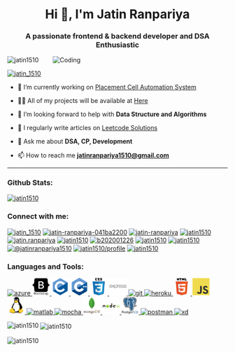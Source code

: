 <h1 align="center">Hi 👋, I'm Jatin Ranpariya</h1>
<h3 align="center">A passionate frontend & backend developer and DSA Enthusiastic</h3>
<img align="right" alt="Coding" width="400" src="https://cdn.dribbble.com/users/1162077/screenshots/3848914/programmer.gif">

<p align="left"> <img src="https://komarev.com/ghpvc/?username=jatin1510&label=Profile%20views&color=0e75b6&style=flat" alt="jatin1510" /> </p>
<p align="left"> <a href="https://twitter.com/jatin_1510" target="blank"><img src="https://img.shields.io/twitter/follow/jatin_1510?logo=twitter&style=for-the-badge" alt="jatin_1510" /></a> </p>

- 🔭 I’m currently working on [Placement Cell Automation System](https://github.com/jatin1510/Placement-Cell)

- 👨‍💻 All of my projects will be available at [Here](http://jatin1510.epizy.com/)

- 🤝 I’m looking forward to help with **Data Structure and Algorithms**

- 📝 I regularly write articles on [Leetcode Solutions](https://leetcode.com/jatin1510/)

- 💬 Ask me about **DSA, CP, Development**

- 📫 How to reach me **jatinranpariya1510@gmail.com**

---
<h3 align="left">Github Stats:</h3>
<p align="left"> <a href="https://github.com/ryo-ma/github-profile-trophy"><img src="https://github-profile-trophy.vercel.app/?username=jatin1510" alt="jatin1510" /></a> </p>

<h3 align="left">Connect with me:</h3>
<p align="left">
<a href="https://twitter.com/jatin_1510" target="blank"><img align="center" src="https://raw.githubusercontent.com/rahuldkjain/github-profile-readme-generator/master/src/images/icons/Social/twitter.svg" alt="jatin_1510" height="30" width="40" /></a>
<a href="https://linkedin.com/in/jatin-ranpariya-041ba2200" target="blank"><img align="center" src="https://raw.githubusercontent.com/rahuldkjain/github-profile-readme-generator/master/src/images/icons/Social/linked-in-alt.svg" alt="jatin-ranpariya-041ba2200" height="30" width="40" /></a>
<a href="https://stackoverflow.com/users/jatin-ranpariya" target="blank"><img align="center" src="https://raw.githubusercontent.com/rahuldkjain/github-profile-readme-generator/master/src/images/icons/Social/stack-overflow.svg" alt="jatin-ranpariya" height="30" width="40" /></a>
<a href="https://fb.com/jatin1510" target="blank"><img align="center" src="https://raw.githubusercontent.com/rahuldkjain/github-profile-readme-generator/master/src/images/icons/Social/facebook.svg" alt="jatin1510" height="30" width="40" /></a>
<a href="https://instagram.com/jatin.ranpariya" target="blank"><img align="center" src="https://raw.githubusercontent.com/rahuldkjain/github-profile-readme-generator/master/src/images/icons/Social/instagram.svg" alt="jatin.ranpariya" height="30" width="40" /></a>
<a href="https://www.codechef.com/users/jatin1510" target="blank"><img align="center" src="https://cdn.jsdelivr.net/npm/simple-icons@3.1.0/icons/codechef.svg" alt="jatin1510" height="30" width="40" /></a>
<a href="https://www.hackerrank.com/b202001226" target="blank"><img align="center" src="https://raw.githubusercontent.com/rahuldkjain/github-profile-readme-generator/master/src/images/icons/Social/hackerrank.svg" alt="b202001226" height="30" width="40" /></a>
<a href="https://codeforces.com/profile/jatin1510" target="blank"><img align="center" src="https://raw.githubusercontent.com/rahuldkjain/github-profile-readme-generator/master/src/images/icons/Social/codeforces.svg" alt="jatin1510" height="30" width="40" /></a>
<a href="https://www.leetcode.com/jatin1510" target="blank"><img align="center" src="https://raw.githubusercontent.com/rahuldkjain/github-profile-readme-generator/master/src/images/icons/Social/leet-code.svg" alt="jatin1510" height="30" width="40" /></a>
<a href="https://www.hackerearth.com/@jatinranpariya1510" target="blank"><img align="center" src="https://raw.githubusercontent.com/rahuldkjain/github-profile-readme-generator/master/src/images/icons/Social/hackerearth.svg" alt="@jatinranpariya1510" height="30" width="40" /></a>
<a href="https://auth.geeksforgeeks.org/user/jatin1510/profile" target="blank"><img align="center" src="https://raw.githubusercontent.com/rahuldkjain/github-profile-readme-generator/master/src/images/icons/Social/geeks-for-geeks.svg" alt="jatin1510/profile" height="30" width="40" /></a>
<a href="https://www.topcoder.com/members/jatin1510" target="blank"><img align="center" src="https://raw.githubusercontent.com/rahuldkjain/github-profile-readme-generator/master/src/images/icons/Social/topcoder.svg" alt="jatin1510" height="30" width="40" /></a>
</p>

<h3 align="left">Languages and Tools:</h3>
<p align="left"> <a href="https://azure.microsoft.com/en-in/" target="_blank" rel="noreferrer"> <img src="https://www.vectorlogo.zone/logos/microsoft_azure/microsoft_azure-icon.svg" alt="azure" width="40" height="40"/> </a> <a href="https://getbootstrap.com" target="_blank" rel="noreferrer"> <img src="https://raw.githubusercontent.com/devicons/devicon/master/icons/bootstrap/bootstrap-plain-wordmark.svg" alt="bootstrap" width="40" height="40"/> </a> <a href="https://www.cprogramming.com/" target="_blank" rel="noreferrer"> <img src="https://raw.githubusercontent.com/devicons/devicon/master/icons/c/c-original.svg" alt="c" width="40" height="40"/> </a> <a href="https://www.w3schools.com/cpp/" target="_blank" rel="noreferrer"> <img src="https://raw.githubusercontent.com/devicons/devicon/master/icons/cplusplus/cplusplus-original.svg" alt="cplusplus" width="40" height="40"/> </a> <a href="https://www.w3schools.com/css/" target="_blank" rel="noreferrer"> <img src="https://raw.githubusercontent.com/devicons/devicon/master/icons/css3/css3-original-wordmark.svg" alt="css3" width="40" height="40"/> </a> <a href="https://expressjs.com" target="_blank" rel="noreferrer"> <img src="https://raw.githubusercontent.com/devicons/devicon/master/icons/express/express-original-wordmark.svg" alt="express" width="40" height="40"/> </a> <a href="https://git-scm.com/" target="_blank" rel="noreferrer"> <img src="https://www.vectorlogo.zone/logos/git-scm/git-scm-icon.svg" alt="git" width="40" height="40"/> </a> <a href="https://heroku.com" target="_blank" rel="noreferrer"> <img src="https://www.vectorlogo.zone/logos/heroku/heroku-icon.svg" alt="heroku" width="40" height="40"/> </a> <a href="https://www.w3.org/html/" target="_blank" rel="noreferrer"> <img src="https://raw.githubusercontent.com/devicons/devicon/master/icons/html5/html5-original-wordmark.svg" alt="html5" width="40" height="40"/> </a> <a href="https://developer.mozilla.org/en-US/docs/Web/JavaScript" target="_blank" rel="noreferrer"> <img src="https://raw.githubusercontent.com/devicons/devicon/master/icons/javascript/javascript-original.svg" alt="javascript" width="40" height="40"/> </a> <a href="https://www.linux.org/" target="_blank" rel="noreferrer"> <img src="https://raw.githubusercontent.com/devicons/devicon/master/icons/linux/linux-original.svg" alt="linux" width="40" height="40"/> </a> <a href="https://www.mathworks.com/" target="_blank" rel="noreferrer"> <img src="https://upload.wikimedia.org/wikipedia/commons/2/21/Matlab_Logo.png" alt="matlab" width="40" height="40"/> </a> <a href="https://mochajs.org" target="_blank" rel="noreferrer"> <img src="https://www.vectorlogo.zone/logos/mochajs/mochajs-icon.svg" alt="mocha" width="40" height="40"/> </a> <a href="https://www.mongodb.com/" target="_blank" rel="noreferrer"> <img src="https://raw.githubusercontent.com/devicons/devicon/master/icons/mongodb/mongodb-original-wordmark.svg" alt="mongodb" width="40" height="40"/> </a> <a href="https://nodejs.org" target="_blank" rel="noreferrer"> <img src="https://raw.githubusercontent.com/devicons/devicon/master/icons/nodejs/nodejs-original-wordmark.svg" alt="nodejs" width="40" height="40"/> </a> <a href="https://www.postgresql.org" target="_blank" rel="noreferrer"> <img src="https://raw.githubusercontent.com/devicons/devicon/master/icons/postgresql/postgresql-original-wordmark.svg" alt="postgresql" width="40" height="40"/> </a> <a href="https://postman.com" target="_blank" rel="noreferrer"> <img src="https://www.vectorlogo.zone/logos/getpostman/getpostman-icon.svg" alt="postman" width="40" height="40"/> </a> <a href="https://www.adobe.com/products/xd.html" target="_blank" rel="noreferrer"> <img src="https://cdn.worldvectorlogo.com/logos/adobe-xd.svg" alt="xd" width="40" height="40"/> </a> </p>

<p><img align="left" src="https://github-readme-stats.vercel.app/api/top-langs?username=jatin1510&show_icons=true&locale=en&layout=compact" alt="jatin1510" /></p>

<p>&nbsp;<img align="center" src="https://github-readme-stats.vercel.app/api?username=jatin1510&show_icons=true&locale=en" alt="jatin1510" /></p>

<p><img align="center" src="https://github-readme-streak-stats.herokuapp.com/?user=jatin1510&" alt="jatin1510" /></p>

